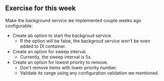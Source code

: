 ## Exercise for this week

Make the background service we implemented couple weeks ago configurable:
- Create ab option to start the backgroud service.
  - If the option will be false, the backgroud service won't be even added to DI container.
- Create an option for sweep interval.
  - Currently, the sweep interval is 5s.
- Create an option for lowest priority to remove.
  - Don't remove items with lower priority number.
  - Validate its range using any configuration validation we mentioned.